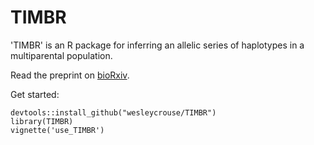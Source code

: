 # TIMBR
'TIMBR' is an R package for inferring an allelic series of haplotypes in a multiparental population. 

Read the preprint on [bioRxiv](https://www.biorxiv.org/content/10.1101/2020.05.23.112326v2).

Get started:
```
devtools::install_github("wesleycrouse/TIMBR")
library(TIMBR)
vignette('use_TIMBR')
```
